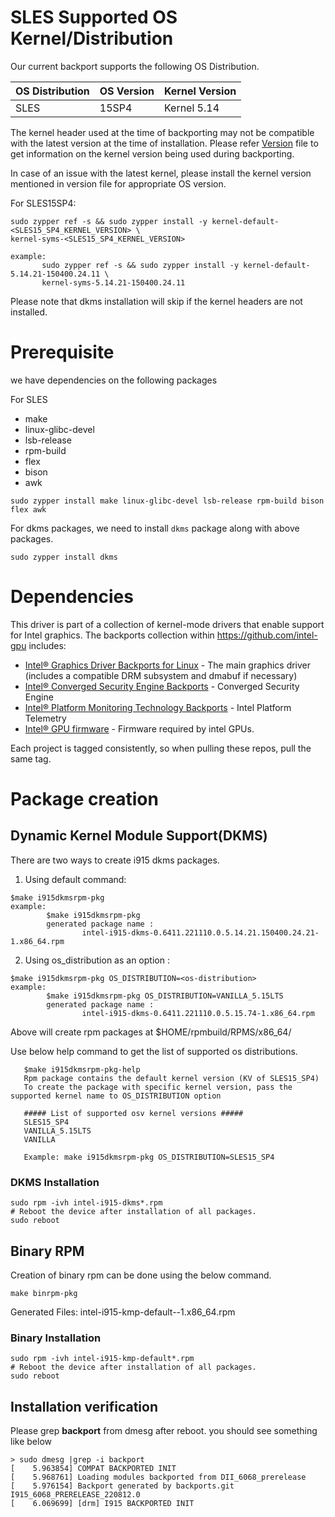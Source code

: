 
# SLES Supported OS Kernel/Distribution
  Our current backport supports the following OS Distribution.

| OS Distribution | OS Version | Kernel Version  |
|---  |---  |---  |
| SLES | 15SP4 | Kernel 5.14 |

  The kernel header used at the time of backporting may not be compatible with the latest version at the time of installation.
  Please refer [Version](https://github.com/intel-gpu/intel-gpu-i915-backports/blob/backport/main/versions) file to get information on the kernel version being used during backporting.

  In case of an issue with the latest kernel, please install the kernel version mentioned in version file for appropriate OS version.

For SLES15SP4:
```
sudo zypper ref -s && sudo zypper install -y kernel-default-<SLES15_SP4_KERNEL_VERSION> \
kernel-syms-<SLES15_SP4_KERNEL_VERSION>

example:
       sudo zypper ref -s && sudo zypper install -y kernel-default-5.14.21-150400.24.11 \
       kernel-syms-5.14.21-150400.24.11
```

Please note that dkms installation will skip if the kernel headers are not installed.

# Prerequisite
we have dependencies on the following packages

For SLES
  - make
  - linux-glibc-devel
  - lsb-release
  - rpm-build
  - flex
  - bison
  - awk
```
sudo zypper install make linux-glibc-devel lsb-release rpm-build bison flex awk
```
For dkms packages, we need to install `dkms` package along with above packages.

```
sudo zypper install dkms
```
# Dependencies

This driver is part of a collection of kernel-mode drivers that enable support for Intel graphics. The backports collection within https://github.com/intel-gpu includes:

- [Intel® Graphics Driver Backports for Linux](https://github.com/intel-gpu/intel-gpu-i915-backports) - The main graphics driver (includes a compatible DRM subsystem and dmabuf if necessary)
- [Intel® Converged Security Engine Backports](https://github.com/intel-gpu/intel-gpu-cse-backports) - Converged Security Engine
- [Intel® Platform Monitoring Technology Backports](https://github.com/intel-gpu/intel-gpu-pmt-backports/) - Intel Platform Telemetry
- [Intel® GPU firmware](https://github.com/intel-gpu/intel-gpu-firmware) - Firmware required by intel GPUs.

Each project is tagged consistently, so when pulling these repos, pull the same tag.


# Package creation

## Dynamic Kernel Module Support(DKMS) 
There are two ways to create i915 dkms packages.
1. Using default command:
```
$make i915dkmsrpm-pkg
example:
        $make i915dkmsrpm-pkg
        generated package name :
                intel-i915-dkms-0.6411.221110.0.5.14.21.150400.24.21-1.x86_64.rpm
```

2. Using os_distribution as an option :
```
$make i915dkmsrpm-pkg OS_DISTRIBUTION=<os-distribution>
example:
        $make i915dkmsrpm-pkg OS_DISTRIBUTION=VANILLA_5.15LTS
        generated package name :
                intel-i915-dkms-0.6411.221110.0.5.15.74-1.x86_64.rpm
```
  Above  will create rpm packages at $HOME/rpmbuild/RPMS/x86_64/

 Use below help command to get the list of supported os distributions.

       $make i915dkmsrpm-pkg-help
       Rpm package contains the default kernel version (KV of SLES15_SP4)
       To create the package with specific kernel version, pass the supported kernel name to OS_DISTRIBUTION option

       ##### List of supported osv kernel versions #####
       SLES15_SP4
       VANILLA_5.15LTS
       VANILLA

       Example: make i915dkmsrpm-pkg OS_DISTRIBUTION=SLES15_SP4

### DKMS Installation
```
sudo rpm -ivh intel-i915-dkms*.rpm
# Reboot the device after installation of all packages.
sudo reboot
```

## Binary RPM
Creation of binary rpm can be done using the below command.
```
make binrpm-pkg
```
Generated Files:
intel-i915-kmp-default-<version>-1.x86_64.rpm

### Binary Installation
```
sudo rpm -ivh intel-i915-kmp-default*.rpm
# Reboot the device after installation of all packages.
sudo reboot
```

## Installation verification

Please grep **backport**  from dmesg after reboot. you should see something like below
```
> sudo dmesg |grep -i backport
[    5.963854] COMPAT BACKPORTED INIT
[    5.968761] Loading modules backported from DII_6068_prerelease
[    5.976154] Backport generated by backports.git I915_6068_PRERELEASE_220812.0
[    6.069699] [drm] I915 BACKPORTED INIT
```


